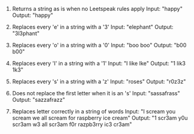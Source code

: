 1. Returns a string as is when no Leetspeak rules apply
Input: "happy"
Output: "happy"

2. Replaces every 'e' in a string with a '3'
Input: "elephant"
Output: "3l3phant"

3. Replaces every 'o' in a string with a '0'
Input: "boo boo"
Output: "b00 b00"

4. Replaces every 'I' in a string with a '1'
Input: "I like Ike"
Output: "1 lik3 1k3"

5. Replaces every 's' in a string with a 'z'
Input: "roses"
Output: "r0z3z"

6. Does not replace the first letter when it is an 's'
Input: "sassafrass"
Output: "sazzafrazz"

7. Replaces letter correctly in a string of words
Input: "I scream you scream we all scream for raspberry ice cream"
Output: "1 scr3am y0u scr3am w3 all scr3am f0r razpb3rry ic3 cr3am"
